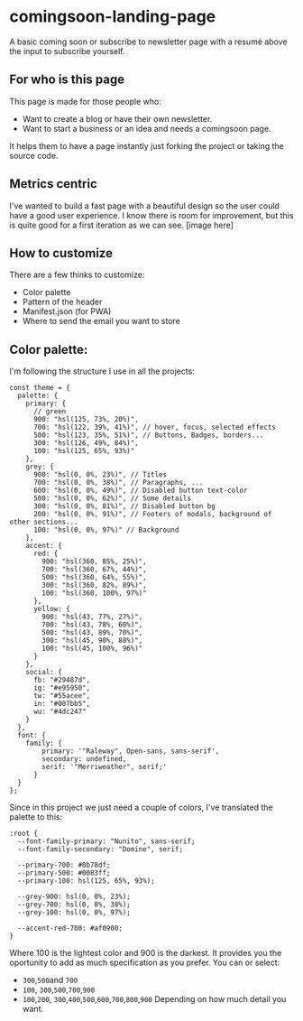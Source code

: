 # comingsoon-landing-page
A basic coming soon or subscribe to newsletter page with a resumé above the input to subscribe yourself.

## For who is this page
This page is made for those people who:
- Want to create a blog or have their own newsletter.
- Want to start a business or an idea and needs a comingsoon page.

It helps them to have a page instantly just forking the project or taking the source code.

## Metrics centric
I've wanted to build a fast page with a beautiful design so the user could have a good user experience.
I know there is room for improvement, but this is quite good for a first iteration as we can see.
[image here]


## How to customize
There are a few thinks to customize:
- Color palette
- Pattern of the header
- Manifest.json (for PWA)
- Where to send the email you want to store

## Color palette:
I'm following the structure I use in all the projects:
```
const theme = {
  palette: {
    primary: {
      // green
      900: "hsl(125, 73%, 20%)",
      700: "hsl(122, 39%, 41%)", // hover, focus, selected effects
      500: "hsl(123, 35%, 51%)", // Buttons, Badges, borders...
      300: "hsl(126, 49%, 84%)",
      100: "hsl(125, 65%, 93%)"
    },
    grey: {
      900: "hsl(0, 0%, 23%)", // Titles
      700: "hsl(0, 0%, 38%)", // Paragraphs, ...
      600: "hsl(0, 0%, 49%)", // Disabled button text-color
      500: "hsl(0, 0%, 62%)", // Some details
      300: "hsl(0, 0%, 81%)", // Disabled button bg
      200: "hsl(0, 0%, 91%)", // Footers of modals, background of other sections...
      100: "hsl(0, 0%, 97%)" // Background
    },
    accent: {
      red: {
        900: "hsl(360, 85%, 25%)",
        700: "hsl(360, 67%, 44%)",
        500: "hsl(360, 64%, 55%)",
        300: "hsl(360, 82%, 89%)",
        100: "hsl(360, 100%, 97%)"
      },
      yellow: {
        900: "hsl(43, 77%, 27%)",
        700: "hsl(43, 78%, 60%)",
        500: "hsl(43, 89%, 70%)",
        300: "hsl(45, 90%, 88%)",
        100: "hsl(45, 100%, 96%)"
      }
    },
    social: {
      fb: "#29487d",
      ig: "#e95950",
      tw: "#55acee",
      in: "#007bb5",
      wu: "#4dc247"
    }
  },
  font: {
    family: {
        primary: '"Raleway", Open-sans, sans-serif',
        secondary: undefined,
        serif: '"Merriweather", serif;'
      }
  }
};
```

Since in this project we just need a couple of colors, I've translated the palette to this:
```
:root {
  --font-family-primary: "Nunito", sans-serif;
  --font-family-secondary: "Domine", serif;

  --primary-700: #0b78df;
  --primary-500: #0083ff;
  --primary-100: hsl(125, 65%, 93%);

  --grey-900: hsl(0, 0%, 23%);
  --grey-700: hsl(0, 0%, 38%);
  --grey-100: hsl(0, 0%, 97%);

  --accent-red-700: #af0900;
}
```
Where 100 is the lightest color and 900 is the darkest. It provides you the oportunity to add as much specification as you prefer.
You can or select:
- `300`,`500`and `700`
- `100`, `300`,`500`,`700`,`900`
- `100`,`200`, `300`,`400`,`500`,`600`,`700`,`800`,`900`
Depending on how much detail you want.
